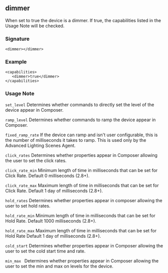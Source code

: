 ## dimmer

When set to true the device is a dimmer. If true, the capabilities listed in the Usage Note will be checked.


### Signature

`<dimmer></dimmer>`


### Example

```
<capabilities>
   <dimmer>true</dimmer>
</capabilities>
```


### Usage Note

`set_level`  Determines whether commands to directly set the level of the device appear in Composer.

`ramp_level`  Determines whether commands to ramp the device appear in Composer.

`fixed_ramp_rate`  If the device can ramp and isn't user configurable, this is the number of milliseconds it takes to ramp. This is used only by the Advanced Lighting Scenes Agent.

`click_rates`  Determines whether properties appear in Composer allowing the user to set the click rates.

`click_rate_min`  Minimum length of time in milliseconds that can be set for Click Rate. Default 0 milliseconds (2.8+).

`click_rate_max`  Maximum length of time in milliseconds that can be set for Click Rate. Default 1 day of milliseconds (2.8+).

`hold_rates`  Determines whether properties appear in composer allowing the user to set hold rates.

`hold_rate_min`  Minimum length of time in milliseconds that can be set for Hold Rate. Default 1000 milliseconds (2.8+).

`hold_rate_max`  Maximum length of time in milliseconds that can be set for Hold Rate Default 1 day of milliseconds (2.8+).

`cold_start`  Determines whether properties appear in Composer allowing the user to set the cold start time and rate.

`min_max `  Determines whether properties appear in Composer allowing the user to set the min and max on levels for the device.